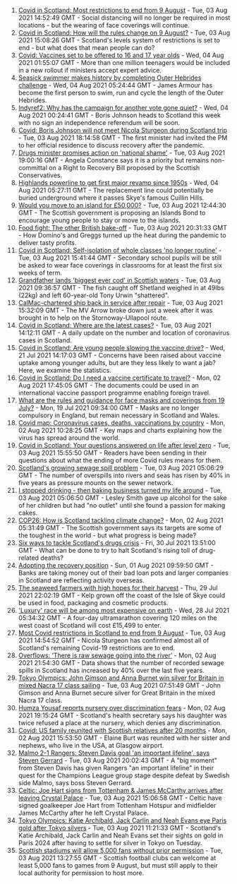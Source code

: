 1. [Covid in Scotland: Most restrictions to end from 9 August](https://www.bbc.co.uk/news/uk-scotland-58057380) - Tue, 03 Aug 2021 14:52:49 GMT - Social distancing will no longer be required in most locations - but the wearing of face coverings will continue.
2. [Covid in Scotland: How will the rules change on 9 August?](https://www.bbc.co.uk/news/uk-scotland-53166816) - Tue, 03 Aug 2021 15:08:26 GMT - Scotland's levels system of restrictions is set to end - but what does that mean people can do?
3. [Covid: Vaccines set to be offered to 16 and 17 year olds](https://www.bbc.co.uk/news/uk-58080232) - Wed, 04 Aug 2021 01:55:07 GMT - More than one million teenagers would be included in a new rollout if ministers accept expert advice.
4. [Seasick swimmer makes history by completing Outer Hebrides challenge](https://www.bbc.co.uk/news/uk-scotland-edinburgh-east-fife-58059477) - Wed, 04 Aug 2021 05:24:44 GMT - James Armour has become the first person to swim, run and cycle the length of the Outer Hebrides.
5. [Indyref2: Why has the campaign for another vote gone quiet?](https://www.bbc.co.uk/news/uk-politics-58079551) - Wed, 04 Aug 2021 00:24:41 GMT - Boris Johnson heads to Scotland this week with no sign an independence referendum will be soon.
6. [Covid: Boris Johnson will not meet Nicola Sturgeon during Scotland trip](https://www.bbc.co.uk/news/uk-politics-58079390) - Tue, 03 Aug 2021 18:14:58 GMT - The first minister had invited the PM to her official residence to discuss recovery after the pandemic.
7. [Drugs minister promises action on 'national shame'](https://www.bbc.co.uk/news/uk-scotland-scotland-politics-58065417) - Tue, 03 Aug 2021 19:00:16 GMT - Angela Constance says it is a priority but remains non-committal on a Right to Recovery Bill proposed by the Scottish Conservatives.
8. [Highlands powerline to get first major revamp since 1950s](https://www.bbc.co.uk/news/uk-scotland-highlands-islands-58077661) - Wed, 04 Aug 2021 05:27:11 GMT - The replacement line could potentially be buried underground where it passes Skye's famous Cuillin Hills.
9. [Would you move to an island for £50,000?](https://www.bbc.co.uk/news/uk-scotland-highlands-islands-58070578) - Tue, 03 Aug 2021 12:44:30 GMT - The Scottish government is proposing an Islands Bond to encourage young people to stay or move to the islands.
10. [Food fight: The other British bake-off](https://www.bbc.co.uk/news/uk-scotland-scotland-business-58080953) - Tue, 03 Aug 2021 20:31:33 GMT - How Domino's and Greggs turned up the heat during the pandemic to deliver tasty profits.
11. [Covid in Scotland: Self-isolation of whole classes 'no longer routine'](https://www.bbc.co.uk/news/uk-scotland-58073215) - Tue, 03 Aug 2021 15:41:44 GMT - Secondary school pupils will be still be asked to wear face coverings in classrooms for at least the first six weeks of term.
12. [Grandfather lands 'biggest ever cod' in Scottish waters](https://www.bbc.co.uk/news/uk-scotland-north-east-orkney-shetland-58057906) - Tue, 03 Aug 2021 09:36:57 GMT - The fish caught off Shetland weighed in at 49lbs (22kg) and left 60-year-old Tony Urwin "shattered".
13. [CalMac-chartered ship back in service after repair](https://www.bbc.co.uk/news/uk-scotland-highlands-islands-58070582) - Tue, 03 Aug 2021 15:32:09 GMT - The MV Arrow broke down just a week after it was brought in to help on the Stornoway-Ullapool route.
14. [Covid in Scotland: Where are the latest cases?](https://www.bbc.co.uk/news/uk-scotland-53511877) - Tue, 03 Aug 2021 14:12:11 GMT - A daily update on the number and location of coronavirus cases in Scotland.
15. [Covid in Scotland: Are young people slowing the vaccine drive?](https://www.bbc.co.uk/news/uk-scotland-57915106) - Wed, 21 Jul 2021 14:17:03 GMT - Concerns have been raised about vaccine uptake among younger adults, but are they less likely to want a jab? Here, we examine the statistics.
16. [Covid in Scotland: Do I need a vaccine certificate to travel?](https://www.bbc.co.uk/news/uk-scotland-57519070) - Mon, 02 Aug 2021 17:45:05 GMT - The documents could be used in an international vaccine passport programme enabling foreign travel.
17. [What are the rules and guidance for face masks and coverings from 19 July?](https://www.bbc.co.uk/news/health-51205344) - Mon, 19 Jul 2021 09:34:00 GMT - Masks are no longer compulsory in England, but remain necessary in Scotland and Wales.
18. [Covid map: Coronavirus cases, deaths, vaccinations by country](https://www.bbc.co.uk/news/world-51235105) - Mon, 02 Aug 2021 10:28:25 GMT - Key maps and charts explaining how the virus has spread around the world.
19. [Covid in Scotland: Your questions answered on life after level zero](https://www.bbc.co.uk/news/uk-scotland-58071989) - Tue, 03 Aug 2021 15:55:50 GMT - Readers have been sending in their questions about what the ending of more Covid rules means for them.
20. [Scotland's growing sewage spill problem](https://www.bbc.co.uk/news/uk-scotland-58040852) - Tue, 03 Aug 2021 05:06:29 GMT - The number of overspills into rivers and seas has risen by 40% in five years as pressure mounts on the sewer network.
21. [I stopped drinking - then baking business turned my life around](https://www.bbc.co.uk/news/uk-scotland-north-east-orkney-shetland-58011992) - Tue, 03 Aug 2021 05:06:50 GMT - Lesley Smith gave up alcohol for the sake of her children but had "no outlet" until she found a passion for making cakes.
22. [COP26: How is Scotland tackling climate change?](https://www.bbc.co.uk/news/uk-scotland-57970435) - Mon, 02 Aug 2021 05:31:49 GMT - The Scottish government says its targets are some of the toughest in the world - but what progress is being made?
23. [Six ways to tackle Scotland's drugs crisis](https://www.bbc.co.uk/news/uk-scotland-glasgow-west-48921696) - Fri, 30 Jul 2021 13:51:00 GMT - What can be done to try to halt Scotland's rising toll of drug-related deaths?
24. [Adopting the recovery position](https://www.bbc.co.uk/news/uk-scotland-58047221) - Sun, 01 Aug 2021 09:59:50 GMT - Banks are taking money out of their bad loan pots and larger companies in Scotland are reflecting activity overseas.
25. [The seaweed farmers with high hopes for their harvest](https://www.bbc.co.uk/news/uk-scotland-57996627) - Thu, 29 Jul 2021 22:02:19 GMT - Kelp grown off the coast of the Isle of Skye could be used in food, packaging and cosmetic products.
26. ['Luxury' race will be among most expensive on earth](https://www.bbc.co.uk/news/uk-scotland-57975285) - Wed, 28 Jul 2021 05:34:32 GMT - A four-day ultramarathon covering 120 miles on the west coast of Scotland will cost £15,499 to enter.
27. [Most Covid restrictions in Scotland to end from 9 August](https://www.bbc.co.uk/news/uk-scotland-58077159) - Tue, 03 Aug 2021 14:54:52 GMT - Nicola Sturgeon has confirmed almost all of Scotland's remaining Covid-19 restrictions are to end.
28. [Overflows: ‘There is raw sewage going into the river’](https://www.bbc.co.uk/news/uk-scotland-58061389) - Mon, 02 Aug 2021 21:54:30 GMT - Data shows that the number of recorded sewage spills in Scotland has increased by 40% over the last five years.
29. [Tokyo Olympics: John Gimson and Anna Burnet win silver for Britain in mixed Nacra 17 class sailing](https://www.bbc.co.uk/sport/av/olympics/58069529) - Tue, 03 Aug 2021 07:51:49 GMT - John Gimson and Anna Burnet secure silver for Great Britain in the mixed Nacra 17 class.
30. [Humza Yousaf reports nursery over discrimination fears](https://www.bbc.co.uk/news/uk-scotland-58064620) - Mon, 02 Aug 2021 19:15:24 GMT - Scotland's health secretary says his daughter was twice refused a place at the nursery, which denies any discrimination.
31. [Covid: US family reunited with Scottish relatives after 20 months](https://www.bbc.co.uk/news/uk-scotland-58062730) - Mon, 02 Aug 2021 15:53:50 GMT - Elaine Burt was reunited with her sister and nephews, who live in the USA, at Glasgow airport.
32. [Malmo 2-1 Rangers: Steven Davis goal 'an important lifeline', says Steven Gerrard](https://www.bbc.co.uk/sport/football/58059487) - Tue, 03 Aug 2021 20:02:43 GMT - A "big moment" from Steven Davis has given Rangers "an important lifeline" in their quest for the Champions League group stage despite defeat by Swedish side Malmo, says boss Steven Gerrard.
33. [Celtic: Joe Hart signs from Tottenham & James McCarthy arrives after leaving Crystal Palace](https://www.bbc.co.uk/sport/football/58077880) - Tue, 03 Aug 2021 15:06:58 GMT - Celtic have signed goalkeeper Joe Hart from Tottenham Hotspur and midfielder James McCarthy after he left Crystal Palace.
34. [Tokyo Olympics: Katie Archibald, Jack Carlin and Neah Evans eye Paris gold after Tokyo silvers](https://www.bbc.co.uk/sport/olympics/58070727) - Tue, 03 Aug 2021 11:21:33 GMT - Scotland's Katie Archibald, Jack Carlin and Neah Evans set their sights on gold in Paris 2024 after having to settle for silver in Tokyo on Tuesday.
35. [Scottish stadiums will allow 5,000 fans without prior permission](https://www.bbc.co.uk/sport/football/58075021) - Tue, 03 Aug 2021 13:27:55 GMT - Scottish football clubs can welcome at least 5,000 fans to games from 9 August, but must still apply to their local authority for permission to host more.
